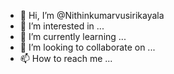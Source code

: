 - 👋 Hi, I’m @Nithinkumarvusirikayala
- 👀 I’m interested in ...
- 🌱 I’m currently learning ...
- 💞️ I’m looking to collaborate on ...
- 📫 How to reach me ...

<!---
Nithinkumarvusirikayala/Nithinkumarvusirikayala is a ✨ special ✨ repository because its `README.md` (this file) appears on your GitHub profile.
You can click the Preview link to take a look at your changes.
--->
